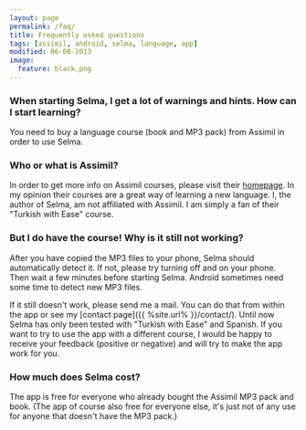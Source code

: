 ```yaml
---
layout: page
permalink: /faq/
title: Frequently asked questions
tags: [assimil, android, selma, language, app]
modified: 06-08-2013
image:
  feature: black.png
---
```

### When starting Selma, I get a lot of warnings and hints. How can I start learning?
You need to buy a language course (book and MP3 pack) from Assimil in order to use Selma.

### Who or what is Assimil?
In order to get more info on Assimil courses, please visit their [homepage](http://www.assimil.com/). In my opinion their courses are a great way of learning a new language. I, the author of Selma, am not affiliated with Assimil. I am simply a fan of their "Turkish with Ease" course.

### But I do have the course! Why is it still not working?
After you have copied the MP3 files to your phone, Selma should automatically detect it. If not, please try turning off and on your phone. Then wait a few minutes before starting Selma. Android sometimes need some time to detect new MP3 files.

If it still doesn't work, please send me a mail. You can do that from within the app or see my [contact page]({{ %site.url% }}/contact/).
Until now Selma has only been tested with "Turkish with Ease" and Spanish. If you want to try to use the app with a different course, I would be happy to receive your feedback (positive or negative) and will try to make the app work for you.

### How much does Selma cost?
The app is free for everyone who already bought the Assimil MP3 pack and book. (The app of course also free for everyone else, it's just not of any use for anyone that doesn't have the MP3 pack.)

